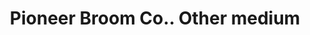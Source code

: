 ---
doi: 10.7916/D86D7550
date_other: '1916'
date_other_textual: '1916'
form: printed ephemera
name:
- Pioneer Broom Co.
object_in_context_url: https://biggert.cul.columbia.edu/items/view/ave_biggert_01644
subject_hierarchical_geographic:
- Amsterdam, New York, United States
subject_name:
- Pioneer Broom Co.
title: Pioneer Broom Co.. Other medium
sort_title: Pioneer Broom Co.. Other medium
call_number: ave_biggert_01644
coordinates:
- 42.95,-74.18333333333334
pid: ave_biggert_01644
identifiers: ave_biggert_01644
canvas_id: ldpd:396903
permalink: "/items/ave_biggert_01644/"
layout: iiif-image-page
---